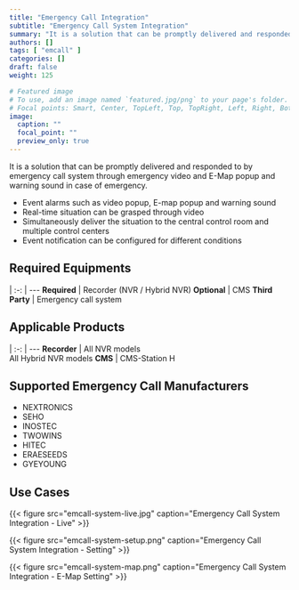 ```yaml
---
title: "Emergency Call Integration"
subtitle: "Emergency Call System Integration"
summary: "It is a solution that can be promptly delivered and responded to by emergency call system through emergency video and E-Map popup and warning sound in case of emergency."
authors: []
tags: [ "emcall" ]
categories: []
draft: false
weight: 125

# Featured image
# To use, add an image named `featured.jpg/png` to your page's folder.
# Focal points: Smart, Center, TopLeft, Top, TopRight, Left, Right, BottomLeft, Bottom, BottomRight.
image:
  caption: ""
  focal_point: ""
  preview_only: true
---
```


It is a solution that can be promptly delivered and responded to by emergency call system through emergency video and E-Map popup and warning sound in case of emergency.

- Event alarms such as video popup, E-map popup and warning sound
- Real-time situation can be grasped through video
- Simultaneously deliver the situation to the central control room and multiple control centers
- Event notification can be configured for different conditions

<div class="container">
<div class="row">
<div class="col-12 col-sm-6 pl-0">

## Required Equipments

|
:-: | ---
**Required** | Recorder (NVR / Hybrid NVR)
**Optional** | CMS
**Third Party** | Emergency call system

</div>
<div class="col-12 col-sm-6 pl-0">

## Applicable Products

|
:-: | ---
**Recorder** | All NVR models<br>All Hybrid NVR models
**CMS** | CMS-Station H

</div>
</div>
</div>

## Supported Emergency Call Manufacturers

- NEXTRONICS
- SEHO
- INOSTEC
- TWOWINS
- HITEC
- ERAESEEDS
- GYEYOUNG

## Use Cases

{{< figure src="emcall-system-live.jpg" caption="Emergency Call System Integration - Live" >}}

{{< figure src="emcall-system-setup.png" caption="Emergency Call System Integration - Setting" >}}

{{< figure src="emcall-system-map.png" caption="Emergency Call System Integration - E-Map Setting" >}}

